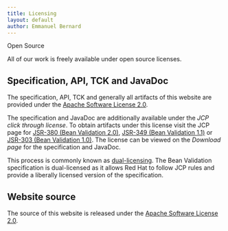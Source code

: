 ```yaml
---
title: Licensing
layout: default
author: Emmanuel Bernard
---
```


<div class="ui icon compact message">
        <i class="icon legal"></i>
        <div class="content">
                <div class="header">Open Source</div>
                <p>All of our work is freely available under open source licenses.</p>
        </div>
</div>

## Specification, API, TCK and JavaDoc

The specification, API, TCK and generally all artifacts of this website are
provided under the [Apache Software License 2.0][asl].

The specification and JavaDoc are additionally available under the *JCP click
through license*.  To obtain artifacts under this license visit the JCP page for
[JSR-380 (Bean Validation 2.0)](http://jcp.org/en/jsr/detail?id=380),
[JSR-349 (Bean Validation 1.1)](http://jcp.org/en/jsr/detail?id=349) or [JSR-303
(Bean Validation 1.0)](http://jcp.org/en/jsr/detail?id=303). The license can be
viewed on the *Download page* for the specification and JavaDoc.

This process is commonly known as
[dual-licensing](http://en.wikipedia.org/wiki/Multi-licensing). The Bean
Validation specification is dual-licensed as it allows Red Hat to follow JCP
rules and provide a liberally licensed version of the specification.

## Website source

The source of this website is released under the [Apache Software License 2.0][asl].


[asl]: http://www.apache.org/licenses/LICENSE-2.0.html
